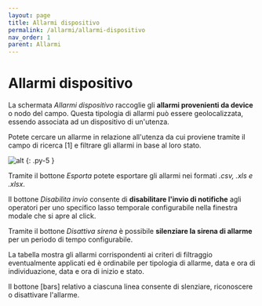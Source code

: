 ```yaml
---
layout: page
title: Allarmi dispositivo
permalink: /allarmi/allarmi-dispositivo
nav_order: 1
parent: Allarmi
---
```


# Allarmi dispositivo

La schermata *Allarmi dispositivo* raccoglie gli **allarmi provenienti da device** o nodo del campo. Questa tipologia di allarmi può essere geolocalizzata, essendo associata ad un dispositivo di un'utenza.

Potete cercare un allarme in relazione all'utenza da cui proviene tramite il campo di ricerca [1] e filtrare gli allarmi in base al loro stato.

![alt](missing.jpg)
{: .py-5 }

Tramite il bottone *Esporta* potete esportare gli allarmi nei formati *.csv, .xls e .xlsx*.

Il bottone *Disabilita invio* consente di **disabilitare l'invio di notifiche** agli operatori per uno specifico lasso temporale configurabile nella finestra modale che si apre al click.

Tramite il bottone *Disattiva sirena* è possibile **silenziare la sirena di allarme** per un periodo di tempo configurabile.

La tabella mostra gli allarmi corrispondenti ai criteri di filtraggio eventualmente applicati ed è ordinabile per tipologia di allarme, data e ora di individuazione, data e ora di inizio e stato.

Il bottone [bars] relativo a ciascuna linea consente di slenziare, riconoscere o disattivare l'allarme.
